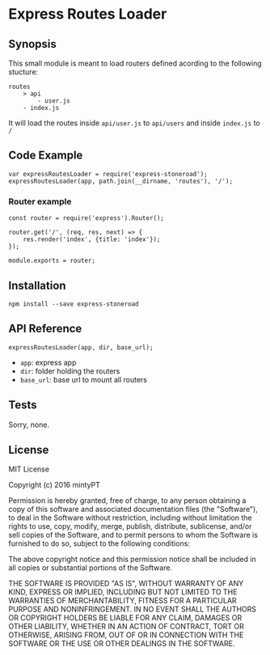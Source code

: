 # Express Routes Loader

## Synopsis

This small module is meant to load routers defined acording to the following stucture:

    routes
        > api
            - user.js
        - index.js 

It will load the routes inside ```api/user.js``` to ```api/users``` and inside ```index.js``` to ```/```

## Code Example

    var expressRoutesLoader = require('express-stoneroad');
    expressRoutesLoader(app, path.join(__dirname, 'routes'), '/');

### Router example

    const router = require('express').Router();
    
    router.get('/', (req, res, next) => {
        res.render('index', {title: 'index'});
    });
    
    module.exports = router;

## Installation

    npm install --save express-stoneroad

## API Reference

    expressRoutesLoader(app, dir, base_url);

- `app`: express app
- `dir`: folder holding the routers
- `base_url`: base url to mount all routers

## Tests

Sorry, none. 

## License

MIT License

Copyright (c) 2016 mintyPT

Permission is hereby granted, free of charge, to any person obtaining a copy
of this software and associated documentation files (the "Software"), to deal
in the Software without restriction, including without limitation the rights
to use, copy, modify, merge, publish, distribute, sublicense, and/or sell
copies of the Software, and to permit persons to whom the Software is
furnished to do so, subject to the following conditions:

The above copyright notice and this permission notice shall be included in all
copies or substantial portions of the Software.

THE SOFTWARE IS PROVIDED "AS IS", WITHOUT WARRANTY OF ANY KIND, EXPRESS OR
IMPLIED, INCLUDING BUT NOT LIMITED TO THE WARRANTIES OF MERCHANTABILITY,
FITNESS FOR A PARTICULAR PURPOSE AND NONINFRINGEMENT. IN NO EVENT SHALL THE
AUTHORS OR COPYRIGHT HOLDERS BE LIABLE FOR ANY CLAIM, DAMAGES OR OTHER
LIABILITY, WHETHER IN AN ACTION OF CONTRACT, TORT OR OTHERWISE, ARISING FROM,
OUT OF OR IN CONNECTION WITH THE SOFTWARE OR THE USE OR OTHER DEALINGS IN THE
SOFTWARE.

